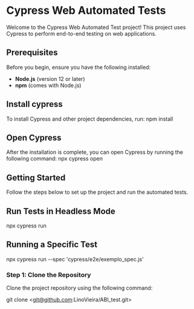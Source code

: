 # Cypress Web Automated Tests

Welcome to the Cypress Web Automated Test project! This project uses Cypress to perform end-to-end testing on web applications.

## Prerequisites

Before you begin, ensure you have the following installed:

- **Node.js** (version 12 or later)
- **npm** (comes with Node.js)

## Install cypress

To install Cypress and other project dependencies, run:
npm install

## Open Cypress
After the installation is complete, you can open Cypress by running the following command:
npx cypress open

## Getting Started

Follow the steps below to set up the project and run the automated tests.
 
## Run Tests in Headless Mode
npx cypress run 

## Running a Specific Test
npx cypress run --spec 'cypress/e2e/exemplo_spec.js'

### Step 1: Clone the Repository

Clone the project repository using the following command:

git clone <git@github.com:LinoVieira/ABI_test.git>
